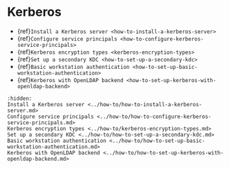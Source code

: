 # Kerberos

* {ref}`Install a Kerberos server <how-to-install-a-kerberos-server>`
* {ref}`Configure service principals <how-to-configure-kerberos-service-principals>`
* {ref}`Kerberos encryption types <kerberos-encryption-types>`
* {ref}`Set up a secondary KDC <how-to-set-up-a-secondary-kdc>`
* {ref}`Basic workstation authentication <how-to-set-up-basic-workstation-authentication>`
* {ref}`Kerberos with OpenLDAP backend <how-to-set-up-kerberos-with-openldap-backend>`

```{toctree}
:hidden:
Install a Kerberos server <../how-to/how-to-install-a-kerberos-server.md>
Configure service principals <../how-to/how-to-configure-kerberos-service-principals.md>
Kerberos encryption types <../how-to/kerberos-encryption-types.md>
Set up a secondary KDC <../how-to/how-to-set-up-a-secondary-kdc.md>
Basic workstation authentication <../how-to/how-to-set-up-basic-workstation-authentication.md>
Kerberos with OpenLDAP backend <../how-to/how-to-set-up-kerberos-with-openldap-backend.md>
```
